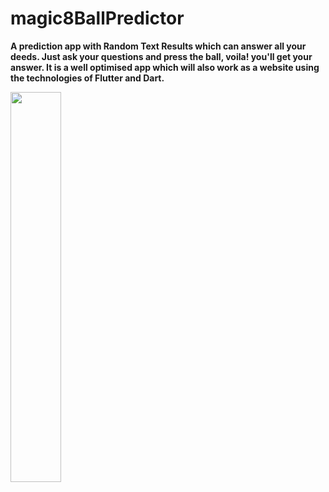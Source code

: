 # magic8BallPredictor

**A prediction app with Random Text Results which can answer all your deeds. Just ask your questions and press the ball, voila! you'll get your answer. It is a well optimised app which will also work as a website using the technologies of Flutter and Dart.**

<img src = "https://user-images.githubusercontent.com/47297497/124345386-2985bb80-dbf6-11eb-8cd6-b5512ece1176.gif" width=40% >
